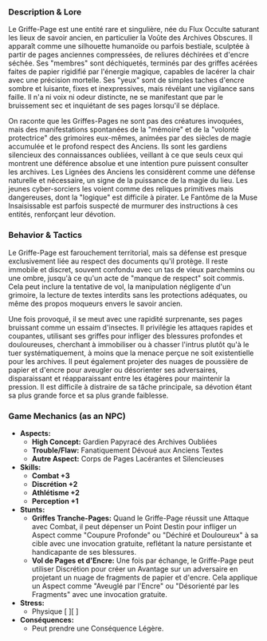 ### Description & Lore

Le Griffe-Page est une entité rare et singulière, née du Flux Occulte saturant les lieux de savoir ancien, en particulier la Voûte des Archives Obscures. Il apparaît comme une silhouette humanoïde ou parfois bestiale, sculptée à partir de pages anciennes compressées, de reliures déchirées et d'encre séchée. Ses "membres" sont déchiquetés, terminés par des griffes acérées faites de papier rigidifié par l'énergie magique, capables de lacérer la chair avec une précision mortelle. Ses "yeux" sont de simples taches d'encre sombre et luisante, fixes et inexpressives, mais révélant une vigilance sans faille. Il n'a ni voix ni odeur distincte, ne se manifestant que par le bruissement sec et inquiétant de ses pages lorsqu'il se déplace.

On raconte que les Griffes-Pages ne sont pas des créatures invoquées, mais des manifestations spontanées de la "mémoire" et de la "volonté protectrice" des grimoires eux-mêmes, animées par des siècles de magie accumulée et le profond respect des Anciens. Ils sont les gardiens silencieux des connaissances oubliées, veillant à ce que seuls ceux qui montrent une déférence absolue et une intention pure puissent consulter les archives. Les Lignées des Anciens les considèrent comme une défense naturelle et nécessaire, un signe de la puissance de la magie du lieu. Les jeunes cyber-sorciers les voient comme des reliques primitives mais dangereuses, dont la "logique" est difficile à pirater. Le Fantôme de la Muse Insaisissable est parfois suspecté de murmurer des instructions à ces entités, renforçant leur dévotion.

### Behavior & Tactics

Le Griffe-Page est farouchement territorial, mais sa défense est presque exclusivement liée au respect des documents qu'il protège. Il reste immobile et discret, souvent confondu avec un tas de vieux parchemins ou une ombre, jusqu'à ce qu'un acte de "manque de respect" soit commis. Cela peut inclure la tentative de vol, la manipulation négligente d'un grimoire, la lecture de textes interdits sans les protections adéquates, ou même des propos moqueurs envers le savoir ancien.

Une fois provoqué, il se meut avec une rapidité surprenante, ses pages bruissant comme un essaim d'insectes. Il privilégie les attaques rapides et coupantes, utilisant ses griffes pour infliger des blessures profondes et douloureuses, cherchant à immobiliser ou à chasser l'intrus plutôt qu'à le tuer systématiquement, à moins que la menace perçue ne soit existentielle pour les archives. Il peut également projeter des nuages de poussière de papier et d'encre pour aveugler ou désorienter ses adversaires, disparaissant et réapparaissant entre les étagères pour maintenir la pression. Il est difficile à distraire de sa tâche principale, sa dévotion étant sa plus grande force et sa plus grande faiblesse.

### Game Mechanics (as an NPC)

*   **Aspects:**
    *   **High Concept:** Gardien Papyracé des Archives Oubliées
    *   **Trouble/Flaw:** Fanatiquement Dévoué aux Anciens Textes
    *   **Autre Aspect:** Corps de Pages Lacérantes et Silencieuses
*   **Skills:**
    *   **Combat +3**
    *   **Discrétion +2**
    *   **Athlétisme +2**
    *   **Perception +1**
*   **Stunts:**
    *   **Griffes Tranche-Pages:** Quand le Griffe-Page réussit une Attaque avec Combat, il peut dépenser un Point Destin pour infliger un Aspect comme "Coupure Profonde" ou "Déchiré et Douloureux" à sa cible avec une invocation gratuite, reflétant la nature persistante et handicapante de ses blessures.
    *   **Vol de Pages et d'Encre:** Une fois par échange, le Griffe-Page peut utiliser Discrétion pour créer un Avantage sur un adversaire en projetant un nuage de fragments de papier et d'encre. Cela applique un Aspect comme "Aveuglé par l'Encre" ou "Désorienté par les Fragments" avec une invocation gratuite.
*   **Stress:**
    *   Physique [ ][ ]
*   **Conséquences:**
    *   Peut prendre une Conséquence Légère.